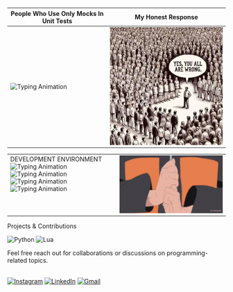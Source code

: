 <!-- Information -->

|People Who Use Only Mocks In Unit Tests| **My Honest Response** |
|--------------|-------|
|<div align="left"> <img src="https://readme-typing-svg.demolab.com?font=Geist+Mono&weight=450&size=30&duration=1500&pause=500&color=AE0000&width=435&lines=TDD+Is+Dead.;TDD+Does+Not+Work.;TDD+Is+A+Waste+Of+Time." alt="Typing Animation"></div> | <img src="https://github.com/kayinsg/kayinsg/blob/main/img1.jpg" width="350"> |


<table><tr>
<td valign="top" width="50%">
DEVELOPMENT ENVIRONMENT
<img src="https://readme-typing-svg.demolab.com?font=Geist+Mono&weight=530&size=23&duration=3000&pause=3500&color=4285F4&width=360&lines=Linux" alt="Typing Animation"><br>
<img src="https://readme-typing-svg.demolab.com?font=Geist+Mono&weight=530&size=23&duration=3000&pause=3500&color=EA4335&width=360&lines=i3wm" alt="Typing Animation"><br>
<img src="https://readme-typing-svg.demolab.com?font=Geist+Mono&weight=530&size=23&duration=3000&pause=3500&color=FBBC05&width=360&lines=TMUX" alt="Typing Animation"><br>
<img src="https://readme-typing-svg.demolab.com?font=Geist+Mono&weight=530&size=23&duration=3000&pause=3500&color=34A853&width=360&lines=Neovim" alt="Typing Animation"><br>
</td>
<td valign="top" width="50%">
<img src="https://github.com/kayinsg/kayinsg/blob/main/img2.gif" width="325">
</td>
</tr></table>

Projects & Contributions<br>
<p align="left">
  <img src="https://img.shields.io/badge/python-3670A0?style=for-the-badge&logo=python&logoColor=ffdd54" alt="Python">
  <img src="https://img.shields.io/badge/lua-%232C2D72.svg?style=for-the-badge&logo=lua&logoColor=white" alt="Lua">
</p>
Feel free reach out for collaborations or discussions on programming-related topics.<br><br>
<p align="left">
  <a href="https://www.instagram.com/kayinpepperr/"><img src="https://img.shields.io/badge/Instagram-%23E4405F.svg?style=for-the-badge&logo=Instagram&logoColor=white" alt="Instagram"></a>
  <a href="https://www.linkedin.com/in/kayin-gayle/"><img src="https://img.shields.io/badge/linkedin-%230077B5.svg?style=for-the-badge&logo=linkedin&logoColor=white" alt="LinkedIn"></a>
  <a href="kayin.gayle@gmail.com"><img src="https://img.shields.io/badge/Gmail-D14836?style=for-the-badge&logo=gmail&logoColor=white" alt="Gmail"></a>
</p>

